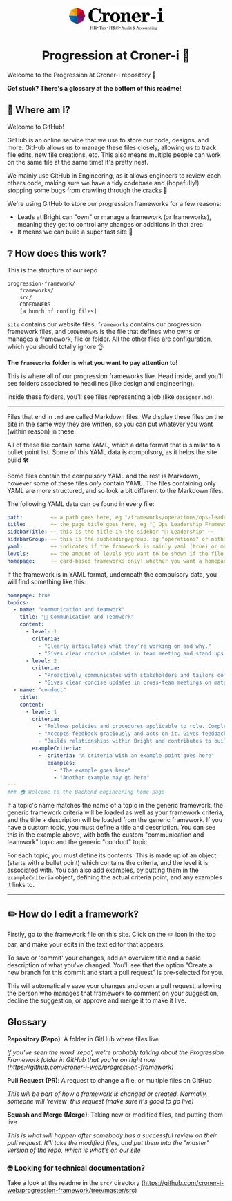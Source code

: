 <p align="center">
  <a href="https://www.croneri.co.uk/">
    <img alt="Croner-i logo" src="./src/images/logo.png" width="219" />
  </a>
</p>
<h1 align="center">
    Progression at Croner-i 🎉
</h1>

Welcome to the Progression at Croner-i repository 💪


**Get stuck? There's a glossary at the bottom of this readme!**

## 🤯 Where am I?

Welcome to GitHub!

GitHub is an online service that we use to store our code, designs, and more. GitHub allows us to manage these files closely, allowing us to track file edits, new file creations, etc. This also means multiple people can work on the same file at the same time! It's pretty neat.

We mainly use GitHub in Engineering, as it allows engineers to review each others code, making sure we have a tidy codebase and (hopefully!) stopping some bugs from crawling through the cracks 🐛

We're using GitHub to store our progression frameworks for a few reasons:
- Leads at Bright can "own" or manage a framework (or frameworks), meaning they get to control any changes or additions in that area
- It means we can build a super fast site 🚀

## ❔ How does this work?

This is the structure of our repo
```
progression-framework/
    frameworks/
    src/
    CODEOWNERS
    [a bunch of config files]
```

`site` contains our website files, `frameworks` contains our progression framework files, and `CODEOWNERS` is the file that defines who owns or manages a framework, file or folder.
All the other files are configuration, which you should totally ignore 👌

**The `frameworks` folder is what you want to pay attention to!**


This is where all of our progression frameworks live. Head inside, and you'll see folders associated to headlines (like design and engineering).

Inside these folders, you'll see files representing a job (like `designer.md`). 

---

Files that end in `.md` are called Markdown files. We display these files on the site in the same way they are written, so you can put whatever you want  (within reason) in these.

All of these file contain some YAML, which a data format that is similar to a bullet point list. Some of this YAML data is compulsory, as it helps the site build 🛠️

Some files contain the compulsory YAML and the rest is Markdown, however some of these files *only* contain YAML.
The files containing only YAML are more structured, and so look a bit different to the Markdown files.

The following YAML data can be found in every file:

``` yaml
path:         ~~ a path goes here, eg "/frameworks/operations/ops-leadership" ~~
title:        ~~ the page title goes here, eg "🎯 Ops Leadership Framework" ~~
sidebarTitle: ~~ this is the title in the sidebar "🎯 Leadership" ~~
sidebarGroup: ~~ this is the subheading/group. eg "operations" or nothing ~~
yaml:         ~~ indicates if the framework is mainly yaml (true) or markdown (false) ~~
levels:       ~~ the amount of levels you want to be shown if the file is yaml, eg 6 or nothing ~~
homepage:     ~~ card-based frameworks only! whether you want a homepage to be shown, eg true, false, or nothing if irrelevant ~~
```

If the framework is in YAML format, underneath the compulsory data, you will find something like this:

``` yaml
homepage: true
topics:
  - name: "communication and teamwork"
    title: "💬 Communication and Teamwork"
    content:
      - level: 1
        criteria:
          - "Clearly articulates what they’re working on and why."
          - "Gives clear concise updates in team meeting and stand ups on material which is relevant for the team"
      - level: 2
        criteria:
          - "Proactively communicates with stakeholders and tailors communication to audience. Keeps stakeholders like COps, legal, marketing, finance updated on progress and ensures they have what they need."
          - "Gives clear concise updates in cross-team meetings on material which is relevant for the teams"
  - name: "conduct"
    title:
    content:
      - level: 1
        criteria:
          - "Follows policies and procedures applicable to role. Completes training."
          - "Accepts feedback graciously and acts on it. Gives feedback when requested"
          - "Builds relationships within Bright and contributes to building a supportive, knowledgable and engaged peer group"
        exampleCriteria:
          -  criteria: "A criteria with an example point goes here"
             examples:
               - "The example goes here"
               - "Another example may go here"
---
### 🏠 Welcome to the Backend engineering home page
```

If a topic's name matches the name of a topic in the generic framework, the generic framework criteria will be loaded as well as your framework criteria, and the title + description will be loaded from the generic framework.
If you have a custom topic, you must define a title and description.
You can see this in the example above, with both the custom "communication and teamwork" topic and the generic "conduct" topic.

For each topic, you must define its contents. This is made up of an object (starts with a bullet point) which contains the criteria, and the level it is associated with.
You can also add examples, by putting them in the `exampleCriteria` object, defining the actual criteria point, and any examples it links to.

---

## ✏️ How do I edit a framework?

Firstly, go to the framework file on this site. Click on the ✏️ icon in the top bar, and make your edits in the text editor that appears.

To save or 'commit' your changes, add an overview title and a basic description of what you've changed. You'll see that the option "Create a new branch for this commit and start a pull request" is pre-selected for you.

This will automatically save your changes and open a pull request, allowing the person who manages that framework to comment on your suggestion, decline the suggestion, or approve and merge it to make it live.


## Glossary

**Repository (Repo)**: A folder in GitHub where files live

*If you've seen the word 'repo', we're probably talking about the Progression Framework folder in GitHub that you're on right now (https://github.com/croner-i-web/progression-framework)*

**Pull Request (PR)**: A request to change a file, or multiple files on GitHub

*This will be part of how a framework is changed or created. Normally, someone will 'review' this request (make sure it's good to go live)*

**Squash and Merge (Merge)**: Taking new or modified files, and putting them live

*This is what will happen after somebody has a successful review on their pull request. It'll take the modified files, and put them into the "master" version of the repo, which is what's on our site*


### 🤓 Looking for technical documentation?
Take a look at the readme in the `src/` directory (https://github.com/croner-i-web/progression-framework/tree/master/src)
